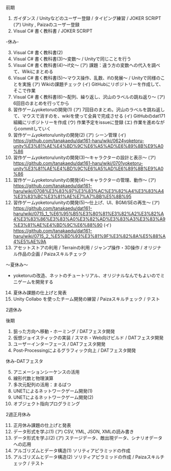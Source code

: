 前期

1.	ガイダンス / Unityなどのユーザー登録 / タイピング練習 / JOKER SCRIPT
(ア)	Unity , Paizaのユーザー登録
2.	Visual C# 書く教科書 / JOKER SCRIPT

-休み- 

3.	Visual C# 書く教科書(2)
4.	Visual C# 書く教科書(3)～変数～ / Unityで同じことを行う
5.	Visual C# 書く教科書(4)～if文～
(ア)	課題：違う方の変数への代入を調べて、Wikiにまとめる
6.	Visual C# 書く教科書(5)～マウス操作、乱数、ifの発展～ / Unityで同様のことを実施
(ア)	Wikiの課題チェック
(イ)	GitHubにリポジトリーを作成して、そこで作業
7.	Visual C# 書く教科書(6)～配列、繰り返し、沢山のラベルの跳ね返り～
(ア)	6回目のまとめを行ってから
8.	習作ゲームyoketoruの開発(1)
(ア)	7回目のまとめ。沢山のラベルを跳ね返して、マウスで消すのを、wikiを使って全員で完成させる
(イ)	GitHubのdat171組織にリポジトリーを作成
(ウ)	作業予定をissueに登録
(エ)	作業を進めながらcommitしていく
9.	習作ゲームyoketoru/unityの開発(2)
(ア)	シーン管理
(イ)	https://github.com/tanakaedu/dat161-haru/wiki/0624yoketoru-unity%E3%81%AE%E4%BD%9C%E6%A5%AD%E6%89%8B%E9%A0%86
10.	習作ゲームyoketoru/unityの開発(3)～キャラクターの設計と表示～
(ア)	https://github.com/tanakaedu/dat161-haru/wiki/0701yoketoru-unity%E3%81%AE%E4%BD%9C%E6%A5%AD%E6%89%8B%E9%A0%86
11.	習作ゲームyoketoru/unityの開発(4)～キャラクターの管理、動作～
(ア)	https://github.com/tanakaedu/dat161-haru/wiki/0708%E3%83%97%E3%83%AC%E3%82%A4%E3%83%A4%E3%83%BC%E3%81%AE%E7%A7%BB%E5%8B%95
12.	習作ゲームyoketoru/unityの開発(5)～仕上げ、UI、BGM/SEの再生～
(ア)	https://github.com/tanakaedu/dat161-haru/wiki/0715_1_%E6%95%B5%E3%80%81%E3%82%A2%E3%82%A4%E3%83%86%E3%83%A0%E3%82%AD%E3%83%A3%E3%83%A9%E3%81%AE%E4%BD%9C%E6%88%90
(イ)	https://github.com/tanakaedu/dat161-haru/wiki/0715_2_%E5%BD%93%E3%81%9F%E3%82%8A%E5%88%A4%E5%AE%9A
13.	アセットストアの利用 / Terrainの利用 / ジャンプ操作・3D操作 / オリジナル作品の企画 / Paizaスキルチェック

～夏休み～
-	yoketoruの改造、ネットのチュートリアル、オリジナルなんでもよいのでミニゲームを開発する

14.	夏休み課題の仕上げと発表
15.	Unity Collabo を使ったチーム開発の練習 / Paizaスキルチェック / テスト

2週休み

後期
1.	狙った方向へ移動・ホーミング / DATフェスタ開発
2.	仮想ジョイスティックの実装 / スマホ・Web向けビルド / DATフェスタ開発
3.	ユーザーインターフェース / DATフェスタ開発
4.	Post-Processingによるグラフィック向上 / DATフェスタ開発

休み-DATフェスタ

5.	アニメーションシーケンスの活用
6.	線形代数と物理演算
7.	多次元配列の活用：まるばつ
8.	UNETによるネットワークゲーム開発(1)
9.	UNETによるネットワークゲーム開発(2)
10.	オブジェクト指向プログラミング

2週正月休み

11.	正月休み課題の仕上げと発表
12.	データ形式を学ぶ(1)
(ア)	CSV, YML, JSON, XMLの読み書き
13.	データ形式を学ぶ(2)
(ア)	ステージデータ、敵出現データ、シナリオデータへの応用
14.	アルゴリズムとデータ構造(1) ソリティアピラミッドの作成
15.	アルゴリズムとデータ構造(2) ソリティアピラミッドの作成 / Paizaスキルチェック / テスト
